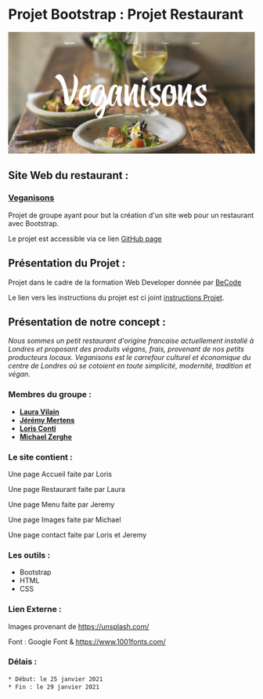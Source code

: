 **Projet Bootstrap : Projet Restaurant** 
   ======================================================

![Aperçu du projet](assets/projet.png)

   ## Site Web du restaurant :

   ### **[Veganisons](https://laura-vln.github.io/restaurant-css-framework/)**

  Projet de groupe ayant pour but la création d'un site web pour un restaurant avec Bootstrap.

  Le projet est accessible via ce lien [GitHub page](https://laura-vln.github.io/restaurant-css-framework/)


## Présentation du Projet :

Projet dans le cadre de la formation Web Developer donnée par [BeCode](https://www.becode.org/)

Le lien vers les instructions du projet est ci joint [instructions Projet](https://github.com/becodeorg/CRL-Woods-4.27/blob/main/LearningPath/01.The-Field/07.Bootstrap/restaurant.md).

## Présentation de notre concept :

_Nous sommes un petit restaurant d'origine francaise actuellement installé à Londres et proposant des produits végans, frais, provenant de nos petits producteurs locaux. Veganisons est le carrefour culturel et économique du centre de Londres où se cotoient en toute simplicité, modernité, tradition et végan_.


  ### Membres du groupe :

- [**Laura Vilain**](https://github.com/Laura-VLN)
- [**Jérémy Mertens**](https://github.com/JER89)
- [**Loris Conti**](https://github.com/ShinYami)
- [**Michael Zerghe**](https://github.com/Michael-Zerghe)

### Le site contient :

Une page Accueil faite par Loris

Une page Restaurant faite par Laura

Une page Menu faite par Jeremy

Une page Images faite par Michael
  
Une page contact faite par Loris et Jeremy

### Les outils :

  * Bootstrap 
  * HTML
  * CSS

### Lien Externe :

Images provenant de https://unsplash.com/

Font :  Google Font & https://www.1001fonts.com/

### Délais : 

    * Début: le 25 janvier 2021
    * Fin : le 29 janvier 2021 

